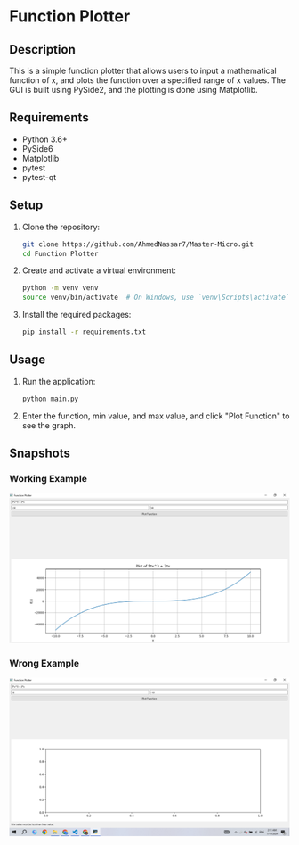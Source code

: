 # Function Plotter

## Description

This is a simple function plotter that allows users to input a mathematical function of x, and plots the function over a specified range of x values. The GUI is built using PySide2, and the plotting is done using Matplotlib.

## Requirements

- Python 3.6+
- PySide6
- Matplotlib
- pytest
- pytest-qt

## Setup

1. Clone the repository:
    ```sh
    git clone https://github.com/AhmedNassar7/Master-Micro.git
    cd Function Plotter
    ```

2. Create and activate a virtual environment:

    ```bash
    python -m venv venv
    source venv/bin/activate  # On Windows, use `venv\Scripts\activate`
    ```

3. Install the required packages:

    ```bash
    pip install -r requirements.txt
    ```

## Usage

1. Run the application:

    ```bash
    python main.py
    ```

2. Enter the function, min value, and max value, and click "Plot Function" to see the graph.

## Snapshots

### Working Example

![Working Example](examples/working_example.png)

### Wrong Example

![Wrong Example](examples/wrong_example.png)